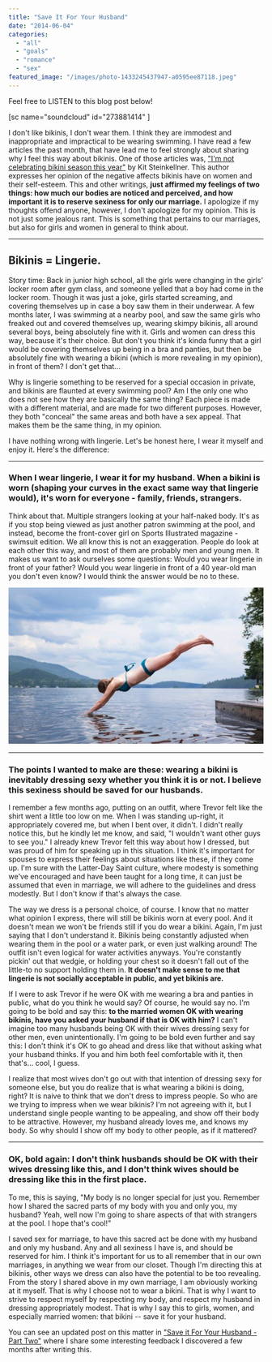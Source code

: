```yaml
---
title: "Save It For Your Husband"
date: "2014-06-04"
categories: 
  - "all"
  - "goals"
  - "romance"
  - "sex"
featured_image: "/images/photo-1433245437947-a0595ee87118.jpeg"
---
```


Feel free to LISTEN to this blog post below!

\[sc name="soundcloud" id="273881414" \]

I don't like bikinis, I don't wear them. I think they are immodest and inappropriate and impractical to be wearing swimming. I have read a few articles the past month, that have lead me to feel strongly about sharing why I feel this way about bikinis. One of those articles was, ["I'm not celebrating bikini season this year"](http://hellogiggles.com/im-not-celebrating-bikini-season-year) by Kit Steinkellner. This author expresses her opinion of the negative affects bikinis have on women and their self-esteem. This and other writings, **just affirmed my feelings of two things: how much our bodies are noticed and perceived, and how important it is to reserve sexiness for only our marriage.** I apologize if my thoughts offend anyone, however, I don't apologize for my opinion. This is not just some jealous rant. This is something that pertains to our marriages, but also for girls and women in general to think about.

* * *

## Bikinis = Lingerie.

Story time: Back in junior high school, all the girls were changing in the girls' locker room after gym class, and someone yelled that a boy had come in the locker room. Though it was just a joke, girls started screaming, and covering themselves up in case a boy saw them in their underwear. A few months later, I was swimming at a nearby pool, and saw the same girls who freaked out and covered themselves up, wearing skimpy bikinis, all around several boys, being absolutely fine with it. Girls and women can dress this way, because it's their choice. But don't you think it's kinda funny that a girl would be covering themselves up being in a bra and panties, but then be absolutely fine with wearing a bikini (which is more revealing in my opinion), in front of them? I don't get that...

Why is lingerie something to be reserved for a special occasion in private, and bikinis are flaunted at every swimming pool? Am I the only one who does not see how they are basically the same thing? Each piece is made with a different material, and are made for two different purposes. However, they both "conceal" the same areas and both have a sex appeal. That makes them be the same thing, in my opinion.

I have nothing wrong with lingerie. Let's be honest here, I wear it myself and enjoy it. Here's the difference:

* * *

### When I wear lingerie, I wear it for my husband. When a bikini is worn (shaping your curves in the exact same way that lingerie would), it's worn for everyone - family, friends, strangers.

Think about that. Multiple strangers looking at your half-naked body. It's as if you stop being viewed as just another patron swimming at the pool, and instead, become the front-cover girl on Sports Illustrated magazine - swimsuit edition. We all know this is not an exaggeration. People do look at each other this way, and most of them are probably men and young men. It makes us want to ask ourselves some questions: Would you wear lingerie in front of your father? Would you wear lingerie in front of a 40 year-old man you don't even know? I would think the answer would be no to these.

![why I choose not to wear a bikini, saving sexiness for our husbands, modesty, lingerie, lingerie in marriage, opinions on bikinis, what a bikini does to your marriage, marriage advice, newlywed advice, marriage specialist](/images/photo-1447966374608-a6f7e7a12974.jpeg)

* * *

### The points I wanted to make are these: wearing a bikini is inevitably dressing sexy whether you think it is or not. I believe this sexiness should be saved for our husbands.

I remember a few months ago, putting on an outfit, where Trevor felt like the shirt went a little too low on me. When I was standing up-right, it appropriately covered me, but when I bent over, it didn't. I didn't really notice this, but he kindly let me know, and said, "I wouldn't want other guys to see you." I already knew Trevor felt this way about how I dressed, but was proud of him for speaking up in this situation. I think it's important for spouses to express their feelings about situations like these, if they come up. I'm sure with the Latter-Day Saint culture, where modesty is something we've encouraged and have been taught for a long time, it can just be assumed that even in marriage, we will adhere to the guidelines and dress modestly. But I don't know if that's always the case.

The way we dress is a personal choice, of course. I know that no matter what opinion I express, there will still be bikinis worn at every pool. And it doesn't mean we won't be friends still if you do wear a bikini. Again, I'm just saying that I don't understand it. Bikinis being constantly adjusted when wearing them in the pool or a water park, or even just walking around! The outfit isn't even logical for water activities anyways. You're constantly pickin' out that wedgie, or holding your chest so it doesn't fall out of the little-to no support holding them in. **It doesn't make sense to me that lingerie is not socially acceptable in public, and yet bikinis are.**

If I were to ask Trevor if he were OK with me wearing a bra and panties in public, what do you think he would say? Of course, he would say no. I'm going to be bold and say this: **to the married women OK with wearing bikinis, have you asked your husband if that is OK with him?** I can't imagine too many husbands being OK with their wives dressing sexy for other men, even unintentionally. I'm going to be bold even further and say this: I don't think it's OK to go ahead and dress like that without asking what your husband thinks. If you and him both feel comfortable with it, then that's... cool, I guess.

I realize that most wives don't go out with that intention of dressing sexy for someone else, but you do realize that is what wearing a bikini is doing, right? It is naive to think that we don't dress to impress people. So who are we trying to impress when we wear bikinis? I'm not agreeing with it, but I understand single people wanting to be appealing, and show off their body to be attractive. However, my husband already loves me, and knows my body. So why should I show off my body to other people, as if it mattered?

* * *

### OK, bold again: I don't think husbands should be OK with their wives dressing like this, and I don't think wives should be dressing like this in the first place.

To me, this is saying, "My body is no longer special for just you. Remember how I shared the sacred parts of my body with you and only you, my husband? Yeah, well now I'm going to share aspects of that with strangers at the pool. I hope that's cool!"

I saved sex for marriage, to have this sacred act be done with my husband and only my husband. Any and all sexiness I have is, and should be reserved for him. I think it's important for us to all remember that in our own marriages, in anything we wear from our closet. Though I'm directing this at bikinis, other ways we dress can also have the potential to be too revealing. From the story I shared above in my own marriage, I am obviously working at it myself. That is why I choose not to wear a bikini. That is why I want to strive to respect myself by respecting my body, and respect my husband in dressing appropriately modest. That is why I say this to girls, women, and especially married women: that bikini -- save it for your husband.

You can see an updated post on this matter in ["Save it For Your Husband - Part Two"](http://freshlymarried.com/save-it-for-your-husband-part-two/) where I share some interesting feedback I discovered a few months after writing this.
